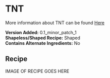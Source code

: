 # TNT
More information about TNT can be found [Here](https://minecraft.fandom.com/wiki/TNT)

**Version Added:** 0.1_minor_patch_1  
**Shapeless/Shaped Recipe:** Shaped  
**Contains Alternate Ingredients:** No

## Recipe
IMAGE OF RECIPE GOES HERE
